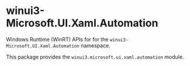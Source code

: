 <!-- warning: Please don't edit this file. It was automatically generated. -->

# winui3-Microsoft.UI.Xaml.Automation

Windows Runtime (WinRT) APIs for for the `winui3-Microsoft.UI.Xaml.Automation` namespace.

This package provides the `winui3.microsoft.ui.xaml.automation` module.
